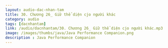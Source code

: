 ```yaml
---
layout: audio-dac-nhan-tam
title: 30. Chương 26_ Giữ thể diện cjo người khác
category: audio
tags: [dacnhantam]
link: /audio/dacnhantam/30. Chương 26_ Giữ thể diện cjo người khác.mp3 
image: /images/thumbs/java/Java Performance Companion.png
description : Java Performance Companion 
---
```












